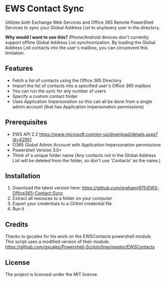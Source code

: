 EWS Contact Sync
===================
Utilizes both Exchange Web Services and Office 365 Remote PowerShell Services to sync your Global Address List to any/every user in the directory.

**Why would I want to use this?** iPhone/Android devices don't currently support offline Global Address List synchronization. By loading the Global Address List contacts into the user's mailbox, you can circumvent this limitation.

Features
--------
- Fetch a list of contacts using the Office 365 Directory
- Import the list of contacts into a specified user's Office 365 mailbox
- You can run the sync for any number of users
- Specify a custom contact folder
- Uses Application Impersonation so this can all be done from a single admin account (that has Application Impersonation permissions)

Prerequisites
------------
- EWS API 2.2 https://www.microsoft.com/en-us/download/details.aspx?id=42951
- O365 Global Admin Account with Application Impersonation permissions
- Powershell Version 3.0+
- Think of a unique folder name (Any contacts not in the Global Address List will be deleted from the folder, so don't use 'Contacts' as the name.)

Installation
------------
1. Download the latest version here: https://github.com/grahamr975/EWS-Office365-Contact-Sync
2. Extract all resouces to a folder on your computer
3. Export your credentials to a CliXml credential file
4. Run it

Credits
-------
Thanks to gscales for his work on the EWSContacts powershell module. This script uses a modified version of their module.
https://github.com/gscales/Powershell-Scripts/tree/master/EWSContacts

License
-------
The project is licensed under the MIT license.
